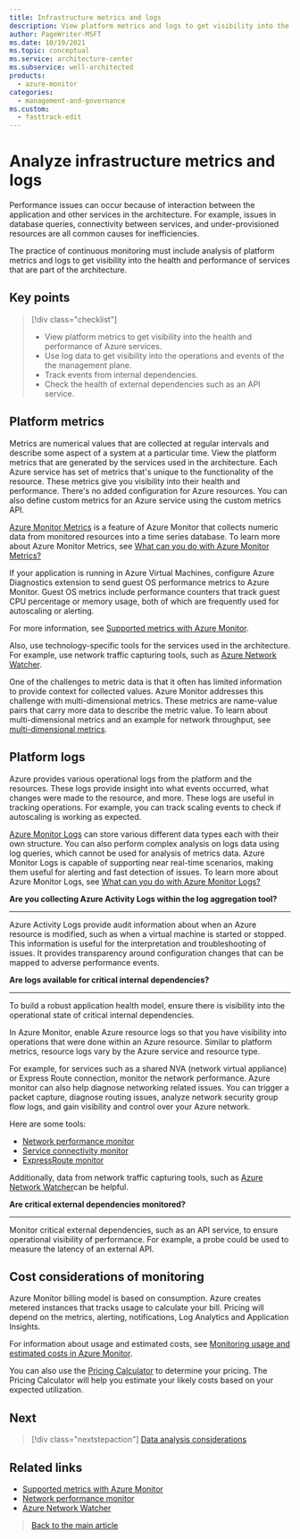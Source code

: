 ```yaml
---
title: Infrastructure metrics and logs
description: View platform metrics and logs to get visibility into the health and performance of services that are part of the architecture.
author: PageWriter-MSFT
ms.date: 10/19/2021
ms.topic: conceptual
ms.service: architecture-center
ms.subservice: well-architected
products:
  - azure-monitor
categories:
  - management-and-governance
ms.custom:
  - fasttrack-edit
---
```


# Analyze infrastructure metrics and logs

Performance issues can occur because of interaction between the application and other services in the architecture. For example, issues in database queries, connectivity between services, and under-provisioned resources are all common causes for inefficiencies.

The practice of continuous monitoring must include analysis of platform metrics and logs to get visibility into the health and performance of services that are part of the architecture.

## Key points
> [!div class="checklist"]
> - View platform metrics to get visibility into the health and performance of Azure services.
> - Use log data to get visibility into the operations and events of the  the management plane.
> - Track events from internal dependencies.
> - Check the health of external dependencies such as an API service.

## Platform metrics

Metrics are numerical values that are collected at regular intervals and describe some aspect of a system at a particular time. View the platform metrics that are generated by the services used in the architecture. Each Azure service has set of metrics that's unique to the functionality of the resource. These metrics give you visibility into their health and performance. There's no added configuration for Azure resources. You can also define custom metrics for an Azure service using the custom metrics API.

[Azure Monitor Metrics](/azure/azure-monitor/platform/data-platform-metrics) is a feature of Azure Monitor that collects numeric data from monitored resources into a time series database.  To learn more about Azure Monitor Metrics, see [What can you do with Azure Monitor Metrics?](/azure/azure-monitor/platform/data-platform-metrics#what-can-you-do-with-azure-monitor-metrics)

If your application is running in Azure Virtual Machines, configure Azure Diagnostics extension to send guest OS performance metrics to Azure Monitor. Guest OS metrics include performance counters that track guest CPU percentage or memory usage, both of which are frequently used for autoscaling or alerting.

For more information, see [Supported metrics with Azure Monitor](/azure/azure-monitor/essentials/metrics-supported).

Also, use technology-specific tools for the services used in the architecture. For example, use network traffic capturing tools, such as [Azure Network Watcher](/azure/network-watcher/network-watcher-monitoring-overview).

One of the challenges to metric data is that it often has limited information to provide context for collected values. Azure Monitor addresses this challenge with multi-dimensional metrics. These metrics are name-value pairs that carry more data to describe the metric value. To learn about multi-dimensional metrics and an example for network throughput, see [multi-dimensional metrics](/azure/azure-monitor/platform/data-platform-metrics#multi-dimensional-metrics).

## Platform logs
Azure provides various operational logs from the platform and the resources. These logs provide insight into what events occurred, what changes were made to the resource, and more. These logs are useful in tracking operations. For example, you can track  scaling events to check if autoscaling is working as expected.

[Azure Monitor Logs](/azure/azure-monitor/platform/data-platform-logs) can store various different data types each with their own structure. You can also perform complex analysis on logs data using log queries, which cannot be used for analysis of metrics data. Azure Monitor Logs is capable of supporting near real-time scenarios, making them useful for alerting and fast detection of issues. To learn more about Azure Monitor Logs, see [What can you do with Azure Monitor Logs?](/azure/azure-monitor/platform/data-platform-logs#what-can-you-do-with-azure-monitor-logs)

**Are you collecting Azure Activity Logs within the log aggregation tool?**
***

Azure Activity Logs provide audit information about when an Azure resource is modified, such as when a virtual machine is started or stopped. This information is useful for the interpretation and troubleshooting of issues. It provides transparency around configuration changes that can be mapped to adverse performance events.

**Are logs available for critical internal dependencies?**
***
To build a robust application health model, ensure there is visibility into the operational state of critical internal dependencies.

In Azure Monitor, enable Azure resource logs so that you have visibility into operations that were done within an Azure resource. Similar to platform metrics, resource logs vary by the Azure service and resource type.

For example, for services such as a shared NVA (network virtual appliance) or Express Route connection, monitor the network performance. Azure monitor can also help diagnose networking related issues. You can trigger a packet capture, diagnose routing issues, analyze network security group flow logs, and gain visibility and control over your Azure network.

Here are some tools:
- [Network performance monitor](/azure/azure-monitor/insights/network-performance-monitor-performance-monitor)
- [Service connectivity monitor](/azure/azure-monitor/insights/network-performance-monitor-service-connectivity)
- [ExpressRoute monitor](/azure/azure-monitor/insights/network-performance-monitor-expressroute)

Additionally, data from network traffic capturing tools, such as [Azure Network Watcher](/azure/network-watcher/network-watcher-monitoring-overview)can be helpful.

**Are critical external dependencies monitored?**
***

Monitor critical external dependencies, such as an API service, to ensure operational visibility of performance. For example, a probe could be used to measure the latency of an external API.

## Cost considerations of monitoring

Azure Monitor billing model is based on consumption. Azure creates metered instances that tracks usage  to calculate your bill. Pricing will depend on the metrics, alerting, notifications, Log Analytics and Application Insights.

For information about usage and estimated costs, see [Monitoring usage and estimated costs in Azure Monitor](/azure/azure-monitor/platform/usage-estimated-costs).

You can also use the [Pricing Calculator](https://azure.microsoft.com/pricing/calculator/) to determine your pricing. The Pricing Calculator will help you estimate your likely costs based on your expected utilization.

## Next
> [!div class="nextstepaction"]
> [Data analysis considerations](monitor-analyze.md)

## Related links
- [Supported metrics with Azure Monitor](/azure/azure-monitor/essentials/metrics-supported)
- [Network performance monitor](/azure/azure-monitor/insights/network-performance-monitor)
- [Azure Network Watcher](/azure/network-watcher/network-watcher-monitoring-overview)
> [Back to the main article](checklist.md)

